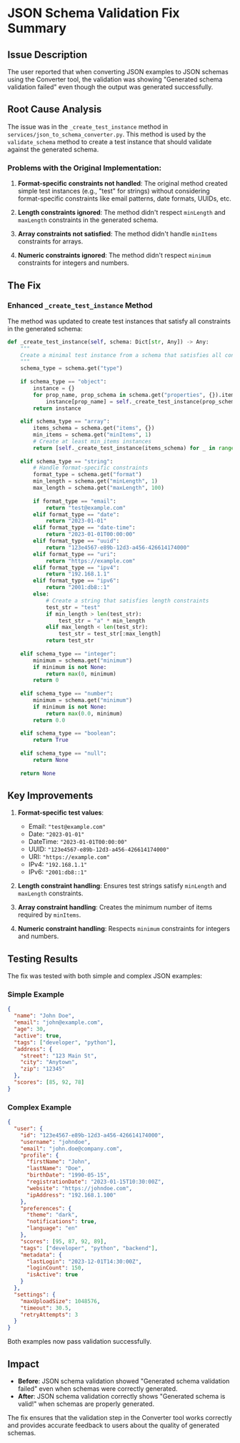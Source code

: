 # JSON Schema Validation Fix Summary

## Issue Description

The user reported that when converting JSON examples to JSON schemas using the Converter tool, the validation was showing "Generated schema validation failed" even though the output was generated successfully.

## Root Cause Analysis

The issue was in the `_create_test_instance` method in `services/json_to_schema_converter.py`. This method is used by the `validate_schema` method to create a test instance that should validate against the generated schema.

### Problems with the Original Implementation:

1. **Format-specific constraints not handled**: The original method created simple test instances (e.g., "test" for strings) without considering format-specific constraints like email patterns, date formats, UUIDs, etc.

2. **Length constraints ignored**: The method didn't respect `minLength` and `maxLength` constraints in the generated schema.

3. **Array constraints not satisfied**: The method didn't handle `minItems` constraints for arrays.

4. **Numeric constraints ignored**: The method didn't respect `minimum` constraints for integers and numbers.

## The Fix

### Enhanced `_create_test_instance` Method

The method was updated to create test instances that satisfy all constraints in the generated schema:

```python
def _create_test_instance(self, schema: Dict[str, Any]) -> Any:
    """
    Create a minimal test instance from a schema that satisfies all constraints.
    """
    schema_type = schema.get("type")
    
    if schema_type == "object":
        instance = {}
        for prop_name, prop_schema in schema.get("properties", {}).items():
            instance[prop_name] = self._create_test_instance(prop_schema)
        return instance
    
    elif schema_type == "array":
        items_schema = schema.get("items", {})
        min_items = schema.get("minItems", 1)
        # Create at least min_items instances
        return [self._create_test_instance(items_schema) for _ in range(min_items)]
    
    elif schema_type == "string":
        # Handle format-specific constraints
        format_type = schema.get("format")
        min_length = schema.get("minLength", 1)
        max_length = schema.get("maxLength", 100)
        
        if format_type == "email":
            return "test@example.com"
        elif format_type == "date":
            return "2023-01-01"
        elif format_type == "date-time":
            return "2023-01-01T00:00:00"
        elif format_type == "uuid":
            return "123e4567-e89b-12d3-a456-426614174000"
        elif format_type == "uri":
            return "https://example.com"
        elif format_type == "ipv4":
            return "192.168.1.1"
        elif format_type == "ipv6":
            return "2001:db8::1"
        else:
            # Create a string that satisfies length constraints
            test_str = "test"
            if min_length > len(test_str):
                test_str = "a" * min_length
            elif max_length < len(test_str):
                test_str = test_str[:max_length]
            return test_str
    
    elif schema_type == "integer":
        minimum = schema.get("minimum")
        if minimum is not None:
            return max(0, minimum)
        return 0
    
    elif schema_type == "number":
        minimum = schema.get("minimum")
        if minimum is not None:
            return max(0.0, minimum)
        return 0.0
    
    elif schema_type == "boolean":
        return True
    
    elif schema_type == "null":
        return None
    
    return None
```

## Key Improvements

1. **Format-specific test values**: 
   - Email: `"test@example.com"`
   - Date: `"2023-01-01"`
   - DateTime: `"2023-01-01T00:00:00"`
   - UUID: `"123e4567-e89b-12d3-a456-426614174000"`
   - URI: `"https://example.com"`
   - IPv4: `"192.168.1.1"`
   - IPv6: `"2001:db8::1"`

2. **Length constraint handling**: Ensures test strings satisfy `minLength` and `maxLength` constraints.

3. **Array constraint handling**: Creates the minimum number of items required by `minItems`.

4. **Numeric constraint handling**: Respects `minimum` constraints for integers and numbers.

## Testing Results

The fix was tested with both simple and complex JSON examples:

### Simple Example
```json
{
  "name": "John Doe",
  "email": "john@example.com",
  "age": 30,
  "active": true,
  "tags": ["developer", "python"],
  "address": {
    "street": "123 Main St",
    "city": "Anytown",
    "zip": "12345"
  },
  "scores": [85, 92, 78]
}
```

### Complex Example
```json
{
  "user": {
    "id": "123e4567-e89b-12d3-a456-426614174000",
    "username": "johndoe",
    "email": "john.doe@company.com",
    "profile": {
      "firstName": "John",
      "lastName": "Doe",
      "birthDate": "1990-05-15",
      "registrationDate": "2023-01-15T10:30:00Z",
      "website": "https://johndoe.com",
      "ipAddress": "192.168.1.100"
    },
    "preferences": {
      "theme": "dark",
      "notifications": true,
      "language": "en"
    },
    "scores": [95, 87, 92, 89],
    "tags": ["developer", "python", "backend"],
    "metadata": {
      "lastLogin": "2023-12-01T14:30:00Z",
      "loginCount": 150,
      "isActive": true
    }
  },
  "settings": {
    "maxUploadSize": 1048576,
    "timeout": 30.5,
    "retryAttempts": 3
  }
}
```

Both examples now pass validation successfully.

## Impact

- **Before**: JSON schema validation showed "Generated schema validation failed" even when schemas were correctly generated.
- **After**: JSON schema validation correctly shows "Generated schema is valid!" when schemas are properly generated.

The fix ensures that the validation step in the Converter tool works correctly and provides accurate feedback to users about the quality of generated schemas. 
